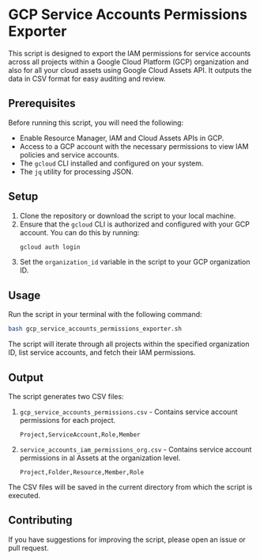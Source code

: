 
# GCP Service Accounts Permissions Exporter

This script is designed to export the IAM permissions for service accounts across all projects within a Google Cloud Platform (GCP) organization and also for all your cloud assets using Google Cloud Assets API. It outputs the data in CSV format for easy auditing and review.

## Prerequisites
Before running this script, you will need the following:
- Enable Resource Manager, IAM and Cloud Assets APIs in GCP. 
- Access to a GCP account with the necessary permissions to view IAM policies and service accounts.
- The `gcloud` CLI installed and configured on your system.
- The `jq` utility for processing JSON.

## Setup

1. Clone the repository or download the script to your local machine.
2. Ensure that the `gcloud` CLI is authorized and configured with your GCP account. You can do this by running:
   ```sh
   gcloud auth login
   ```
3. Set the `organization_id` variable in the script to your GCP organization ID.

## Usage

Run the script in your terminal with the following command:

```sh
bash gcp_service_accounts_permissions_exporter.sh
```

The script will iterate through all projects within the specified organization ID, list service accounts, and fetch their IAM permissions.

## Output

The script generates two CSV files:

1. `gcp_service_accounts_permissions.csv` - Contains service account permissions for each project.
   ```csv
   Project,ServiceAccount,Role,Member
   ```
2. `service_accounts_iam_permissions_org.csv` - Contains service account permissions in al Assets at the organization level.
   ```csv
   Project,Folder,Resource,Member,Role
   ```

The CSV files will be saved in the current directory from which the script is executed.

## Contributing

If you have suggestions for improving the script, please open an issue or pull request.
